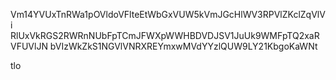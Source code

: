 Vm14YVUxTnRWa1pOVldoVFlteEtWbGxVUW5kVmJGcHlWV3RPVlZKclZqVlVi
RlUxVkRGS2RWRnNUbFpTCmJFWXpWWHBDVDJSV1JuUk9WMFpTQ2xaRVFUVlJN
bVIzWkZkS1NGVlVNRXREYmxwMVdYYzlQUW9LY21KbgoKaWNt

tlo